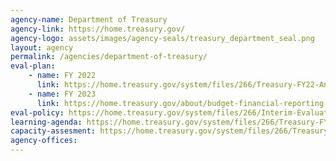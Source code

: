 ```yaml
---
agency-name: Department of Treasury
agency-link: https://home.treasury.gov/
agency-logo: assets/images/agency-seals/treasury_department_seal.png
layout: agency
permalink: /agencies/department-of-treasury/
eval-plan:
    - name: FY 2022
      link: https://home.treasury.gov/system/files/266/Treasury-FY22-Annual-Evaluation-Plan.pdf
    - name: FY 2023
      link: https://home.treasury.gov/about/budget-financial-reporting-planning-and-performance/budget-requestannual-performance-plan-and-reports
eval-policy: https://home.treasury.gov/system/files/266/Interim-Evaluation-Policy.pdf
learning-agenda: https://home.treasury.gov/system/files/266/Treasury-FY2022-2026-LearningAgenda.pdf
capacity-assesment: https://home.treasury.gov/system/files/266/Treasury-FY2022-2026-CapacityAssessment.pdf
agency-offices:
---
```

